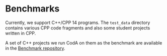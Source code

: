 # Benchmarks

Currently, we support C++/CPP 14 programs.
The `test_data` directory contains various CPP code fragments and also some student projects written in CPP.

A set of C++ projects we run CodA on them as the benchmark are available in the [Benchmark repository](https://github.com/m-zakeri/benchmark). 

